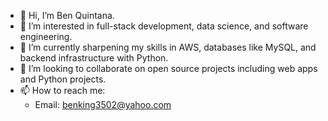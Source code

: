 - 👋 Hi, I’m Ben Quintana.
- 👀 I’m interested in full-stack development, data science, and software engineering.
- 🌱 I’m currently sharpening my skills in AWS, databases like MySQL, and backend infrastructure with Python.
- 💞️ I’m looking to collaborate on open source projects including web apps and Python projects.
- 📫 How to reach me:
  - Email: benking3502@yahoo.com
